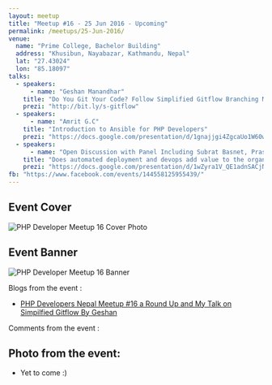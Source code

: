 ```yaml
---
layout: meetup
title: "Meetup #16 - 25 Jun 2016 - Upcoming"
permalink: /meetups/25-Jun-2016/
venue:
  name: "Prime College, Bachelor Building"
  address: "Khusibun, Nayabazar, Kathmandu, Nepal"
  lat: "27.43024"
  lon: "85.18097"
talks:
  - speakers:
      - name: "Geshan Manandhar"
    title: "Do You Git Your Code? Follow Simplified Gitflow Branching Model to Improve Productivity"
    prezi: "http://bit.ly/s-gitflow"
  - speakers:
      - name: "Amrit G.C"
    title: "Introduction to Ansible for PHP Developers"
    prezi: "https://docs.google.com/presentation/d/1gnajjgi4ZgcaUo1W60wuHDBGsW_4bzTVrR8Dkn099Kc/edit?usp=sharing"
  - speakers:
      - name: "Open Discussion with Panel Including Subrat Basnet, Prashant Shrestha, Kapil Raj Nakhwa and Kaji Bikash"
    title: "Does automated deployment and devops add value to the organization?"
    prezi: "https://docs.google.com/presentation/d/1wZyra1V_QE1adnSACjN-RvRmzA9k-4YmVgpEjK694zA/edit?usp=sharing"
fb: "https://www.facebook.com/events/144558125955439/"
---
```


## Event Cover

![PHP Developer Meetup 16 Cover Photo](/php/public/images/meetup-16/cover-16.jpg "PHP Developer Meetup 16 cover photo")

## Event Banner

![PHP Developer Meetup 16 Banner](/php/public/images/meetup-16/banner-16.jpg "PHP Developer Meetup 16 banner")

Blogs from the event :

- [PHP Developers Nepal Meetup #16 a Round Up and My Talk on Simpilfied Gitflow By Geshan](http://bit.ly/pdmu-16)

Comments from the event :

## Photo from the event:

- Yet to come :)
